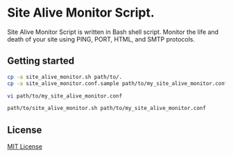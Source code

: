 # Site Alive Monitor Script.

Site Alive Monitor Script is written in Bash shell script.
Monitor the life and death of your site using PING, PORT, HTML, and SMTP protocols.

## Getting started

```bash
cp -a site_alive_monitor.sh path/to/.
cp -a site_alive_monitor.conf.sample path/to/my_site_alive_monitor.conf

vi path/to/my_site_alive_monitor.conf

path/to/site_alive_monitor.sh path/to/my_site_alive_monitor.conf
```

## License
[MIT License](https://github.com/Groov-in/SiteAliveMonitor/blob/main/LICENSE)
